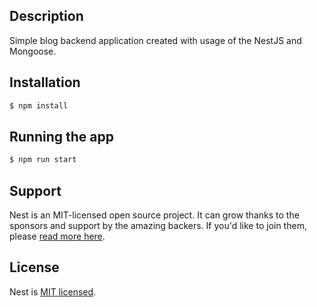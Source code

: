 ## Description

Simple blog backend application created with usage of the NestJS and Mongoose.


## Installation

```bash
$ npm install
```

## Running the app

```bash
$ npm run start
```

## Support

Nest is an MIT-licensed open source project. It can grow thanks to the sponsors and support by the amazing backers. If you'd like to join them, please [read more here](https://docs.nestjs.com/support).

## License

  Nest is [MIT licensed](LICENSE).
